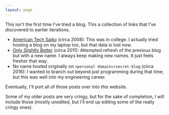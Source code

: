 ```yaml
---
layout: page
---
```

This isn't the first time I've tried a blog. This a collection of links that I've discovered to earlier iterations.

* [American Tech Saiko](https://atsaiko.blogspot.com) (circa 2008): This was in college. I actually tried hosting a blog on my laptop too, but that data is lost now.
* [Only Slightly Better](https://onlyslightlybetter.blogspot.com) (circa 2011): Attempted refresh of the previous blog but with a new name. I always keep making new names. It just feels fresher that way.
* No name hosted originally on `<personal domain>/secret-blog` (circa 2016): I wanted to branch out beyond just programming during that time, but this was well into my engineering career.

Eventually, I'll port all of those posts over into this website.

Some of my older posts are very cringy, but for the sake of completion, I will include those (mostly unedited, but I'll end up editing some of the really cringy ones).
